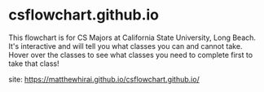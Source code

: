 # csflowchart.github.io
This flowchart is for CS Majors at California State University, Long Beach.  It's interactive and will tell you what classes you can and cannot take.  
Hover over the classes to see what classes you need to complete first to take that class!

site: https://matthewhirai.github.io/csflowchart.github.io/
